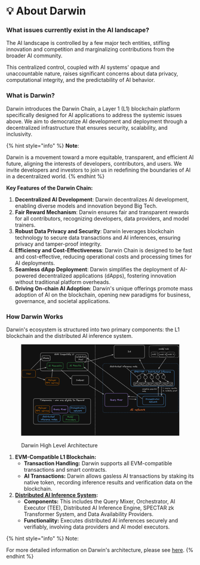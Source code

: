 # 💡 About Darwin

### What issues currently exist in the AI landscape?

The AI landscape is controlled by a few major tech entities, stifling innovation and competition and marginalizing contributions from the broader AI community.&#x20;

This centralized control, coupled with AI systems' opaque and unaccountable nature, raises significant concerns about data privacy, computational integrity, and the predictability of AI behavior.

### What is Darwin?

Darwin introduces the Darwin Chain, a Layer 1 (L1) blockchain platform specifically designed for AI applications to address the systemic issues above. We aim to democratize AI development and deployment through a decentralized infrastructure that ensures security, scalability, and inclusivity.

{% hint style="info" %}
**Note**:

Darwin is a movement toward a more equitable, transparent, and efficient AI future, aligning the interests of developers, contributors, and users. We invite developers and investors to join us in redefining the boundaries of AI in a decentralized world.
{% endhint %}

**Key Features of the Darwin Chain:**

1. **Decentralized AI Development**: Darwin decentralizes AI development, enabling diverse models and innovation beyond Big Tech.
2. **Fair Reward Mechanism**: Darwin ensures fair and transparent rewards for all contributors, recognizing developers, data providers, and model trainers.
3. **Robust Data Privacy and Security**: Darwin leverages blockchain technology to secure data transactions and AI inferences, ensuring privacy and tamper-proof integrity.
4. **Efficiency and Cost-Effectiveness**: Darwin Chain is designed to be fast and cost-effective, reducing operational costs and processing times for AI deployments.
5. **Seamless dApp Deployment**: Darwin simplifies the deployment of AI-powered decentralized applications (dApps), fostering innovation without traditional platform overheads.
6. **Driving On-chain AI Adoption**: Darwin's unique offerings promote mass adoption of AI on the blockchain, opening new paradigms for business, governance, and societal applications.

### How Darwin Works

Darwin's ecosystem is structured into two primary components: the L1 blockchain and the distributed AI inference system.

<figure><img src=".gitbook/assets/darwin_arch.png" alt=""><figcaption><p>Darwin High Level Architecture</p></figcaption></figure>

1. **EVM-Compatible L1 Blockchain:**
   * **Transaction Handling:** Darwin supports all EVM-compatible transactions and smart contracts.
   * **AI Transactions:** Darwin allows gasless AI transactions by staking its native token, recording inference results and verification data on the blockchain.
2. [**Distributed AI Inference System**](key-technologies/darwin-distributed-inference.md)**:**
   * **Components:** This includes the Query Mixer, Orchestrator, AI Executor (TEE), Distributed AI Inference Engine, SPECTAR zk Transformer System, and Data Availability Providers.
   * **Functionality:** Executes distributed AI inferences securely and verifiably, involving data providers and AI model executors.

{% hint style="info" %}
Note:

For more detailed information on Darwin's architecture, please see [here](broken-reference).
{% endhint %}
